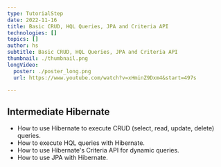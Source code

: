 ```yaml
---
type: TutorialStep
date: 2022-11-16
title: Basic CRUD, HQL Queries, JPA and Criteria API
technologies: []
topics: []
author: hs
subtitle: Basic CRUD, HQL Queries, JPA and Criteria API
thumbnail: ./thumbnail.png
longVideo:
  poster: ./poster_long.png
  url: https://www.youtube.com/watch?v=xHminZ9Dxm4&start=497s

---
```


## Intermediate Hibernate

* How to use Hibernate to execute CRUD (select, read, update, delete) queries.
* How to execute HQL queries with Hibernate.
* How to use Hibernate's Criteria API for dynamic queries.
* How to use JPA with Hibernate.


